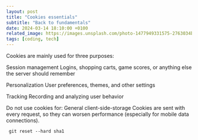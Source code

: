 ```yaml
---
layout: post
title: "Cookies essentials"
subtitle: "Back to fundamentals"
date: 2024-03-14 18:10:00 +0100
related_image: https://images.unsplash.com/photo-1477949331575-2763034b5fb5?q=80&w=2070&auto=format&fit=crop&ixlib=rb-4.0.3&ixid=M3wxMjA3fDB8MHxwaG90by1wYWdlfHx8fGVufDB8fHx8fA%3D%3D
tags: [coding, tech]
---
```


Cookies are mainly used for three purposes:

Session management
Logins, shopping carts, game scores, or anything else the server should remember

Personalization
User preferences, themes, and other settings

Tracking
Recording and analyzing user behavior

Do not use cookies for: General client-side-storage
Cookies are sent with every request, so they can worsen performance (especially for mobile data connections).

```shell
 git reset --hard sha1
```

